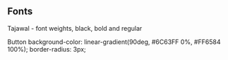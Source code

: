 ## Fonts

Tajawal - font weights, black, bold and regular

Button background-color: linear-gradient(90deg, #6C63FF 0%, #FF6584 100%);
border-radius: 3px;
